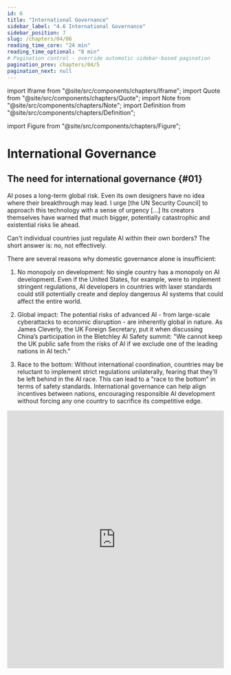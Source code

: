 ```yaml
---
id: 6
title: "International Governance"
sidebar_label: "4.6 International Governance"
sidebar_position: 7
slug: /chapters/04/06
reading_time_core: "24 min"
reading_time_optional: "8 min"
# Pagination control - override automatic sidebar-based pagination
pagination_prev: chapters/04/5
pagination_next: null
---
```

import Iframe from "@site/src/components/chapters/Iframe";
import Quote from "@site/src/components/chapters/Quote";
import Note from "@site/src/components/chapters/Note";
import Definition from "@site/src/components/chapters/Definition";

import Figure from "@site/src/components/chapters/Figure";

# International Governance

## The need for international governance {#01}

<Quote speaker="António Guterres" position="UN Secretary-General" date="" source="">

AI poses a long-term global risk. Even its own designers have no idea where their breakthrough may lead. I urge [the UN Security Council] to approach this technology with a sense of urgency [...] Its creators themselves have warned that much bigger, potentially catastrophic and existential risks lie ahead.

</Quote>

Can't individual countries just regulate AI within their own borders? The short answer is: no, not effectively.

There are several reasons why domestic governance alone is insufficient:

1. No monopoly on development: No single country has a monopoly on AI development. Even if the United States, for example, were to implement stringent regulations, AI developers in countries with laxer standards could still potentially create and deploy dangerous AI systems that could affect the entire world.

2. Global impact: The potential risks of advanced AI - from large-scale cyberattacks to economic disruption - are inherently global in nature. As James Cleverly, the UK Foreign Secretary, put it when discussing China’s participation in the Bletchley AI Safety summit: "We cannot keep the UK public safe from the risks of AI if we exclude one of the leading nations in AI tech."

3. Race to the bottom: Without international coordination, countries may be reluctant to implement strict regulations unilaterally, fearing that they'll be left behind in the AI race. This can lead to a "race to the bottom" in terms of safety standards. International governance can help align incentives between nations, encouraging responsible AI development without forcing any one country to sacrifice its competitive edge.

<Iframe src="https://ourworldindata.org/grapher/cumulative-number-of-large-scale-ai-systems-by-country?tab=chart" width="100%" height="600px" loading="lazy" allow="web-share; clipboard-write" frameBorder="0" number="8" label="4.8" caption="Cumulative number of large-scale AI systems by country ([Giattino et al., 2023](https://ourworldindata.org/artificial-intelligence))" />

## Current initiatives {#02}

### Global Impacts of National Regulations {#02-01}

<Quote speaker="Kamala Harris" position="Former US Vice President" date="" source="">

[...] just as AI has the potential to do profound good, it also has the potential to cause profound harm. From AI-enabled cyberattacks at a scale beyond anything we have seen before to AI-formulated bio-weapons that could endanger the lives of millions, these threats are often referred to as the "existential threats of AI" because, of course, they could endanger the very existence of humanity. These threats, without question, are profound, and they demand global action

</Quote>

The inherently global nature of technology development means that national policies can have far-reaching effects.

Even immigration policy is important:

<Figure src="./img/sGa_Image_20.jpeg" alt="Enter image alt description" number="19" label="4.19" caption="What are the career paths of top-tier AI researchers? ([MacroPolo](https://macropolo.org/digital-projects/the-global-ai-talent-tracker/))" />

For example, the United States’ Executive Order on AI imposes reporting obligations on cloud providers, and export controls aimed at limiting China's access to advanced AI technologies. These actions, while originating from a single nation, have global implications.

Similarly, the European Union's AI Act is poised to have an impact far beyond the EU's 27 member states. Companies worldwide, eager to maintain access to the lucrative European market, often find it more cost-effective to adopt EU standards across their entire operations rather than maintaining separate standards for different regions.

For example, a U.S. tech company developing a new AI-powered facial recognition system for use in public spaces may see this system being classified as “high-risk” under the EU AI Act. This would subject it to strict requirements around data quality, documentation, human oversight, and more. Companies then have a choice to make: develop two separate versions of your product – one for the EU market and one for everywhere else – or simply apply the EU standards globally. Many will be tempted to choose the second option, to minimize their cost of compliance. This illustrates what's known as the “Brussels Effect” ([Bradford 2020](https://scholarship.law.columbia.edu/books/232/)): EU regulations can end up shaping global markets, even in countries where those regulations don't formally apply.

The Brussels Effect can manifest in two ways ([Siegmann & Anderljung 2022](https://www.governance.ai/research-paper/brussels-effect-ai)):

1. De facto: Companies voluntarily adopt EU standards globally to avoid the complexity and cost of maintaining different standards for different markets.

2. De jure: Other countries adopt regulations similar to the EU's, either to maintain regulatory alignment or because they view the EU's approach as a model to emulate.

For frontier AI, the Brussels Effect could be particularly significant. The EU's regulations might offer the first widely-adopted and mandated operationalization of concepts like "risk management" or "systemic risk" in the context of frontier AI. As other countries grapple with how to regulate advanced AI systems, they may look to the EU's framework as a starting point.

<Quote speaker="Ursula von der Leyen" position="Head of EU Executive Branch" date="" source="">

[We] should not underestimate the real threats coming from AI [...] It is moving faster than even its developers anticipated [...] We have a narrowing window of opportunity to guide this technology responsibly.

</Quote>

### International initiatives {#02-02}

<Quote speaker="Sam Altman" position="Co-Founder and CEO of OpenAI" date="" source="">

[Suggesting about how to ask for a global regulatory body:] "any compute cluster above a certain extremely high-power threshold – and given the cost here, we're talking maybe five in the world, something like that – any cluster like that has to submit to the equivalent of international weapons inspectors" […] I did a big trip around the world this year, and talked to heads of state in many of the countries that would need to participate in this, and there was almost universal support for it.

</Quote>

<Figure src="./img/u2y_Image_21.png" alt="Enter image alt description" number="20" label="4.20" caption="The global ai governance landscape" />

But it's not just individual nations taking action. A patchwork of international initiatives has emerged to address the governance of AI on a global scale:

- **The AI Safety Summit:** Held in the UK in 2023, this event brought together 28 nations and the EU to discuss AI safety. It resulted in the Bletchley Declaration, established AI Safety Institutes, and set the stage for future summits.

- **The Hiroshima AI Process:** Launched by the G7 nations, this initiative aims to promote responsible AI development and use.

- **United Nations efforts:** The UN is working on a report due in mid-2024 that will examine international institutions for AI governance.

- **OECD guidelines:** The Organisation for Economic Co-operation and Development has been particularly influential in shaping AI governance principles.

- **Council of Europe AI treaty:** This proposed treaty aims to protect human rights in the context of AI development and use.

- **China's Global AI Governance Initiative:** Demonstrating that AI governance is a priority even for nations often at odds with Western powers, China has put forth its own proposal for international AI governance.

<Figure src="./img/0gg_Image_22.jpeg" alt="Enter image alt description" number="21" label="4.21" caption="Cartoon highlighting a discrepancy between countries’ statements and their true intentions in the context of the U.K.’s november 2023 AI Safety Summit ([The Economist](https://www.economist.com/the-world-this-week/2023/11/02/kals-cartoon))" />

### Stages of International Policymaking {#02-03}

International policymaking typically progresses through several stages ([Badie et al., 2011](https://sk.sagepub.com/ency/edvol/intlpoliticalscience/chpt/stages-model-policy-making)):

1. Agenda setting: Identifying the issue and getting it on the international agenda.

2. Policy formulation: Developing potential solutions and approaches.

3. Decision making: Choosing a course of action.

4. Implementation: Putting the chosen policy into practice.

5. Evaluation: Assessing the effectiveness of the policy and making adjustments as needed.

In the case of AI governance, we're still largely in the early stages of this process. The AI Safety Summit, for instance, represents a crucial step in agenda setting and initial policy formulation. But the real work of crafting binding international agreements and implementing them still lies ahead.

## Policy options {#03}

**Institutional Models.** Various institutional arrangements could support international AI governance, from scientific consensus-building bodies to emergency response networks. These range from lighter-touch coordination mechanisms to more comprehensive frameworks for standard-setting and enforcement.

**Non-proliferation.** Drawing from nuclear weapons control strategies, non-proliferation approaches aim to limit access to advanced AI systems and critical resources like specialized chips. While these measures can help slow dangerous proliferation, they face significant challenges around enforcement and potential counterproductive effects on innovation.

**Regulatory Agreements.** International regulatory frameworks offer a collaborative path forward, where countries agree to develop AI safely and verify compliance through monitoring at the model, organizational, and jurisdictional levels. The jurisdictional certification approach provides one concrete model, leveraging market access as an incentive for participation.

**Containment.** For those concerned about catastrophic risks, more dramatic measures like the MAGIC plan propose centralizing advanced AI development in a single international facility. While politically challenging, historical precedents like early nuclear weapons control proposals suggest such radical approaches shouldn't be dismissed entirely.

### Institutional Models for International AI Governance {#03-01}

As the international community grapples with how to govern frontier AI, a variety of institutional models have been proposed ([Maas & Villalobos 2024](https://papers.ssrn.com/sol3/papers.cfm?abstract_id=4579773)):

- **Scientific Consensus-Building:** The Intergovernmental Panel on Climate Change (IPCC) was tasked with informing governments about the state of knowledge of climate change and its effects. A similar body could provide regular reports on AI capabilities and risks to policymakers and the public. Given the rapid pace of AI development, this body would need to be nimbler than traditional scientific consensus-building organizations.

- **Political Consensus-Building and Norm-Setting:** Building on scientific consensus, we might envision a forum for political leaders to discuss AI governance issues and develop shared norms and principles. This could take the form of an AI-focused analogue to the United Nations Framework Convention on Climate Change (UNFCCC). Such a body could facilitate ongoing dialogue, negotiate agreements, and adapt governance approaches as the technology evolves.

- **Coordination of Policy and Regulation:** As countries develop their own AI regulations, there's a risk of a fragmented global landscape that could hinder innovation and create regulatory arbitrage opportunities. An international body focused on policy coordination could help address this challenge. Such an institution could work to harmonize AI regulations across countries, perhaps starting with areas of broad consensus and gradually tackling more contentious issues.

- **Enforcement of Standards and Restrictions:** For any international AI governance regime to be effective, there needs to be a mechanism for monitoring compliance and enforcing agreed-upon standards. This is where proposals like the jurisdictional certification approach discussed above come into play.

- **Stabilization and Emergency Response:** As we've discussed, the potential for "normal accidents" in AI systems is a serious concern. An international body focused on AI stability and emergency response could play a crucial role in mitigating these risks. This could consist in a global network of companies, experts and regulators, ready to assist in case of a major AI system failure or unexpected behavior. This group could also work proactively to identify potential vulnerabilities in global AI infrastructure and develop contingency plans. The International Atomic Energy Agency's Incident and Emergency Centre provides a potential model for this type of institution. However, given the potential speed of AI-related incidents, this body would need to operate on much faster timescales.

- **International Joint Research:** Collaborative international research could play a key role in ensuring that frontier AI development prioritizes safety and beneficial outcomes for humanity. An institution dedicated to facilitating such research could help pool resources, share knowledge, and ensure that safety considerations are at the forefront of AI development. CERN, the European Organization for Nuclear Research, offers one example for how such collaboration could work.

- **Distribution of Benefits and Access:** As frontier AI systems become more powerful, ensuring equitable access to their benefits will be crucial. An international institution focused on this challenge could work to prevent a harmful concentration of AI capabilities and ensure that the technology's benefits are widely distributed. This body might manage a global fund for AI development assistance, help facilitate technology transfers, or work to ensure that AI systems are developed with diverse global perspectives in mind.

<Note title="Learning from Nuclear Arms Control: Three Lessons for AI Governance" collapsed={true}>

As we contemplate how to govern frontier AI on a global scale, it's instructive to look at how the international community has handled other powerful, potentially destructive technologies. Nuclear weapons provide a particularly relevant case study.

At first glance, nuclear weapons and AI might seem like very different technologies. One is a physical weapon of mass destruction, the other a general-purpose technology with immensely varied applications. But both share key characteristics: they're dual-use technologies with both civilian and military applications, and they have the potential to dramatically alter the global balance of power and pose significant risks.

So, what can we learn from decades of nuclear arms control efforts? Let's consider three key lessons ([Maas, 2019](https://www.tandfonline.com/doi/abs/10.1080/13523260.2019.1576464)):

**The Power of Norms and Institutions** In the early days of the nuclear age, many feared that nuclear weapons would proliferate rapidly, leading to widespread use. Yet today, nearly 80 years after the first nuclear detonation, only nine countries possess nuclear weapons, and they've never been used in conflict since World War II.

This outcome was the result of a taboo and concerted efforts to build global norms against nuclear proliferation and use. The Nuclear Non-Proliferation Treaty (NPT), signed in 1968, created a framework for preventing the spread of nuclear weapons while promoting peaceful uses of nuclear technology. We might envision similar norm-building efforts for AI.

**The Role of Epistemic Communities** The development of nuclear arms control agreements wasn't solely the work of diplomats and politicians. It relied heavily on input from scientists, engineers, and other technical experts who understood the technology and its implications.

These experts formed what political scientists call an "epistemic community" – a network of professionals with recognized expertise in a particular domain. They played a crucial role in shaping policy debates, providing technical advice, and even serving as back-channel diplomats during tense periods of the Cold War.

One challenge to leveraging such networks for global AI governance will be ensuring that epistemic communities can effectively inform policy decisions. Unlike nuclear physicists, who were often employed directly by governments, many AI experts work in the private sector.

**The Persistent Challenge of "Normal Accidents"** Despite decades of careful management, the nuclear age has seen several close calls – incidents where human error, technical malfunctions, or misunderstandings nearly led to catastrophe. Sociologist Charles Perrow termed these "normal accidents," arguing that in complex, tightly-coupled systems, such incidents are inevitable.

Applying the concept to AI, we could see unexpected interactions and cascading failures increase as AI systems become more complex and interconnected. Moreover, the speed at which AI systems operate could mean that a "normal accident" in AI might unfold too quickly for human intervention.

This reality challenges the notion of "meaningful human control" often proposed as a safeguard for AI systems. While human oversight is crucial, we must also design governance systems that are robust to the possibility of rapid, unexpected failures.

</Note>

### Non-proliferation {#03-02}

<Quote speaker="Demis Hassabis" position="Co-Founder and CEO of DeepMind" date="" source="">

We must take the risks of AI as seriously as other major global challenges, like climate change. It took the international community too long to coordinate an effective global response to this, and we're living with the consequences of that now. We can't afford the same delay with AI [...] then maybe there's some kind of equivalent one day of the IAEA, which actually audits these things.

</Quote>

Non-proliferation, a term most commonly associated with nuclear weapons, refers to efforts to prevent the spread of dangerous technologies or materials.

In the context of AI, non-proliferation strategies aim to limit or control access to potentially dangerous AI systems or to the resources (like advanced computer chips) needed to develop them. This approach can be applied at both the national and international levels.

At the national level, this might mean only allowing companies with robust risk management procedures to access large-scale computing resources or training data. Internationally, it could involve preventing countries that lack adequate AI safety regulations from acquiring advanced AI capabilities.

This approach can help slow the spread of potentially dangerous AI technologies, giving responsible AI labs more time to develop safety methods and defensive technologies. It allows for a "pick a champion" strategy, where support is concentrated on responsible actors who are more likely to develop AI in a safe and beneficial manner.

<Figure src="./img/0sw_Image_23.png" alt="Enter image alt description" number="22" label="4.22" caption="Map Of BIS (Bureau of Industry and Security) Country Group determinations ([Rhodium Group](https://rhg.com/research/all-in/))" />

BIS is the “Bureau of Industry and Security”, an entity within the US Department of Commerce in charge of export control policy. Depending on which category a country belongs to, it will have easier (in blue) or harder (in yellow and orange) access to US-made chips and chip-making equipment.

Non-proliferation strategies in AI can take several forms:

1. **Unilateral prevention:** This involves a country or group of countries taking steps to prevent other actors from acquiring AI models or key AI inputs. This could be applied to entire countries, specific entities like terrorist groups, or individual labs that don't meet certain safety standards.

2. **Protection against theft:** This strategy focuses on safeguarding AI models and technologies against stealing and unwanted tech transfer. Methods might include enhanced information security measures, security clearances for AI researchers, and strict controls on the sharing of sensitive AI research.

3. **Collaborative prevention:** This approach involves countries working together to prevent proliferation, primarily to non-state actors but potentially to other states as well. An example of this could be a compute reporting regime, where cloud providers collect and share information about large-scale compute usage with regulators, who then share this information internationally to raise awareness of unwanted AI development activities.

**Non-Proliferation in Action: U.S. Export Controls Towards China** A real-world example of non-proliferation strategies in AI is the United States' implementation of export controls targeting China's AI development capabilities ([Allen 2022](https://www.csis.org/analysis/choking-chinas-access-future-ai)). Since October 2022, the U.S. has been working to block China's access to high-end chips from the U.S. and other countries, chip design software, semiconductor manufacturing equipment (SME), and even components required for producing SME.

These controls are being enforced with the cooperation of the Netherlands and Japan, who control key nodes in the global semiconductor supply chain.

It's important to note that these export controls aren't primarily about AI safety or even direct misuse of AI. They seem to be largely motivated by concerns about the use of advanced chips in weapons systems and a desire to prevent China from gaining economic (and thus geopolitical) dominance through AI.

While this is currently a unilateral policy, it has the potential to evolve into a bilateral or even multilateral arrangement through the implementation of verification mechanisms, such as through audits and inspections, which could be used to determine which companies might be added to a “white list” and thus allowed to receive advanced chips ([NCUSCR 2023](https://www.ncuscr.org/wp-content/uploads/2023/05/DE-Fall2022-final-CA-23-05-05-English.pdf)).

**Non-Proliferation: Limitations and Challenges** Non-proliferation strategies in AI governance face complex challenges that stem from both technical and geopolitical realities. Historical evidence suggests these measures can produce unintended consequences that undermine their effectiveness. The U.S. experience with satellite technology export controls in the 1990s serves as a cautionary tale - restrictive policies led to a dramatic decline in U.S. market share from 73% to 25% over a decade, while simultaneously accelerating Chinese domestic capability development ([Hwang & Weinstein 2022](https://cset.georgetown.edu/publication/decoupling-in-strategic-technologies/)).

The technical landscape presents additional complications. Ongoing improvements in AI efficiency threaten to erode the effectiveness of compute-based controls as a governance mechanism ([Pilz et al. 2023](https://arxiv.org/abs/2311.15377)). Even assuming that compute-based controls remain relevant, it can be challenging to determine in advance which states will behave responsibly (for example by implementing adequate AI safety measures), making it hard to decide where to apply non-proliferation measures. Rather than preventing proliferation, restrictive measures can sometimes catalyze development races, as evidenced by China's response to U.S. export controls through increased domestic AI investments and reciprocal control measures.

These practical challenges intersect with important moral considerations. Non-proliferation strategies often face criticism for their potentially discriminatory impact on technological and economic development across different nations. This perceived inequity can generate significant backlash, potentially undermining international cooperation necessary for effective AI governance. The challenge lies in developing approaches that can effectively manage proliferation risks while maintaining fairness and avoiding counterproductive outcomes in the global AI landscape.

### Regulatory agreements {#03-03}

Given the limitations of unilateral non-proliferation strategies, many experts argue for a more collaborative approach through international regulatory agreements. The basic idea is simple: countries agree to develop AI safely and prove to each other that they're complying with agreed-upon safety standards and regulations.

These agreements can take many forms, varying in their level of legalization, number of participating states, and whether they involve the creation of new international organizations. The key is that they provide a framework for states to offer reliable evidence that they and their companies are developing AI responsibly.

When designing regulatory agreements for AI, there are three key levels to consider:

1. Model level: This involves setting standards and verification processes for individual AI models.

2. Organization level: This focuses on the AI development organizations themselves, ensuring they have proper safety protocols and risk management procedures in place.

3. Jurisdiction level: This is about the broader regulatory environment in a country or region, including laws, enforcement mechanisms, and oversight bodies.

<Figure src="./img/Uta_Image_24.png" alt="Enter image alt description" number="23" label="4.23" caption="Accountability Targets and Verification Processes for Auditing AI models, organizations, and jurisdictions ([Mökander et al. 2023](https://arxiv.org/abs/2302.08500))" />

Most international agreements, especially in high-stakes domaines, operate at the jurisdiction level: it's typically easier for states to negotiate with each other than to directly regulate individual companies or products across borders.

<Note title="A Proposal for AI Regulatory Agreements: the jurisdictional certification approach" collapsed={true}>

One potential model for AI regulatory agreements would involve the creation of an international organization that certifies jurisdictions for compliance with international AI safety standards, as proposed by [Trager et al. 2023](https://www.oxfordmartin.ox.ac.uk/publications/international-governance-of-civilian-ai-a-jurisdictional-certification-approach). These standards might include requirements for licensing AI developers, liability frameworks, the establishment of national AI regulators, and specific safety standards for AI development and deployment.

Under this model, AI labs would be monitored primarily by their national regulators. However, the international organization could also directly certify AI firms in countries that lack the resources or technical capacity to effectively regulate on their own. This approach has the advantage of encompassing all three levels (model, organization, and jurisdiction) while still allowing for some flexibility in how different countries implement the agreed-upon standards.

For any such agreement to be effective, there need to be strong incentives for countries to participate and comply. One powerful approach is to tie compliance to market access. For example, states could ban the import of goods that integrate AI from non-certified jurisdictions. They could also ban the export of AI inputs (like specialized chips) to non-certified jurisdictions.

To further strengthen enforcement, the agreement could require that states embed these enforcement provisions in their domestic laws as a condition of certification. This would provide all states with a strong incentive to join the regime and stay in compliance, as the economic costs of non-participation would be significant.

</Note>

While the idea of a global AI regulatory regime might seem far-fetched, there are actually existing international agreements that provide useful models.

The International Civil Aviation Organization (ICAO), a UN agency, audits state aviation oversight systems and publishes reports on each state's compliance with ICAO standards. In the U.S., the Federal Aviation Administration enforces these standards and can prohibit airlines from non-compliant countries from operating in the U.S.

The Financial Action Task Force (FATF) combats money laundering and terrorism financing. States agree on a set of standards, and the FATF monitors progress. Countries that don't have or enforce the necessary regulations can be put on a blacklist, significantly impacting their ability to attract international investment.

These examples show that it's possible to create effective international regulatory regimes, even in areas that touch on sensitive issues of national security and economic competitiveness.

The Security-Transparency Tradeoff

One of the key challenges in designing any international regulatory agreement for AI is balancing the need for verification with concerns about revealing sensitive information. This is known as the security-transparency tradeoff ([Coe & Vaynman 2019](https://www.cambridge.org/core/journals/american-political-science-review/article/why-arms-control-is-so-rare/BAC79354627F72CDDDB102FE82889B8A)).

On one hand, ensuring adherence to safety measures requires some form of verification. This might involve inspectors checking safety measures in a country's labs, inspecting AI models, or monitoring compute usage. There's also a need for broader monitoring to prevent evasion of the rules – for example, tracking the locations of data centers or the sale of specialized AI chips.

On the other hand, states may be reluctant to accept such intrusive inspections. There are concerns about sovereignty costs – the idea that allowing foreign inspectors into sensitive facilities impinges on a state's independence. There are also worries about proliferation risks: inspectors could potentially gain access to valuable intellectual property and transfer this information to other countries or companies.

This security-transparency tradeoff is a key reason why arms control agreements have been relatively rare historically ([Coe & Vaynman 2019](https://www.cambridge.org/core/journals/american-political-science-review/article/why-arms-control-is-so-rare/BAC79354627F72CDDDB102FE82889B8A)). Finding the right balance between verifying compliance and protecting sensitive information is crucial for the success of any AI governance agreement.

The jurisdictional certification approach described earlier offers one potential solution to this dilemma by allowing states to monitor their own labs while still providing assurance to the international community. However, more innovative technical solutions may also help to reduce this tradeoff.

<Note title="A Proposal for a Verification Mechanism: Catching a Chinchilla" collapsed={true}>

One intriguing proposal for verifying compliance with AI development agreements while maintaining privacy comes from the paper "What Does It Take to Catch a Chinchilla?" ([Shavit 2023](https://arxiv.org/abs/2303.11341)).

The goal of this proposal is to "provide governments high confidence that no actor uses large quantities of specialized ML chips to execute a training run in violation of agreed rules" while maintaining the privacy and confidentiality of models and data.

The proposal has three main components:

1. Using on-chip firmware to occasionally save snapshots of the neural network weights stored in device memory, in a form that an inspector could later retrieve.

2. Saving sufficient information about each training run to prove to inspectors the details of the training run that resulted in the snapshotted weights.

3. Monitoring the chip supply chain to ensure that no actor can avoid discovery by amassing a large quantity of untracked chips.

While this proposal is not yet technically feasible, the authors argue that it presents only "narrow technical challenges" and could potentially provide a way to verify compliance with AI development agreements without revealing sensitive information about models or training data.

</Note>

While regulatory agreements offer a promising approach to international AI governance, they're not without their limitations.

The relationship between agreement effectiveness and political feasibility creates a central dilemma - the more robust the safety measures an agreement proposes, the more resistance it typically encounters from participating nations. This tradeoff between feasibility and effectiveness echoes throughout the history of international technology governance, particularly in cases like nuclear non-proliferation.

The timeline challenge compounds these difficulties. The development of the International Atomic Energy Agency's oversight capabilities serves as a sobering example - it required over two decades from the first use of nuclear weapons to establish meaningful inspection powers. In the context of AI's rapid advancement, such lengthy implementation periods could render agreements obsolete before they become operational.

The inherent difficulty of verifying compliance without exposing sensitive technological information creates additional complexity. Unlike physical technologies, AI development often leaves few observable traces, making traditional verification approaches insufficient. Finally, AI is a rapidly evolving field, and any regulatory agreement needs to be flexible enough to adapt to new developments.

### Containment {#03-04}

For those who believe that catastrophic risks from AI are likely in the near future, more radical approaches to governance might seem necessary. One such approach is the idea of containment or technological restraint. The basic idea behind containment is to slow down or pause the development of advanced AI. This could serve two strategies ([Maas 2022](https://verfassungsblog.de/paths-untaken/)):

- **Delay:** giving more time for society to adapt and for alignment research to catch up with capabilities

- **Restraint:** if safe alignment is deemed very unlikely, or if there's no way to ensure alignment techniques will be used, restraint might be necessary to prevent catastrophic outcomes.

**The 'MAGIC' Plan** One specific proposal for containment is the "MAGIC" (Multinational AGI Consortium) plan ([Hausenloy et al. 2023](https://arxiv.org/abs/2310.09217)). The core idea of MAGIC is to monopolize the development of advanced AI above a given compute threshold in a single facility, combined with a moratorium on development outside of this facility.

Under this plan, signatory countries would mandate cloud computing providers to prevent any training runs above a specific size within their national jurisdictions. The rationale is that advanced AI systems can be dangerous even before deployment, due to risks like theft, deceptive alignment, or power-seeking behavior.

The MAGIC plan proposes several key features to address the challenges of advanced AI development. At its core, it would establish a single, exclusive facility with a global monopoly on advanced AI model creation. This centralization aims to prevent a dangerous proliferation of powerful AI systems. The facility would prioritize safety, focusing on developing AI architectures that are inherently secure and exploring methods to constrain existing AI systems within safe boundaries. To protect its critical work, the facility would implement stringent security measures. Down the line, as safe advanced AI systems are developed, the consortium could distribute equitably the benefits of AI advancements among all participating nations.

Despite its ambitious approach to mitigating AI risks, the MAGIC plan faces substantial hurdles. The most significant challenge lies in its political feasibility. Convincing nations to relinquish their independent AI development capabilities would be extraordinarily difficult, given the perceived strategic and economic advantages of leading in AI technology. The institutional design of such a facility presents another major obstacle. Creating a governance structure that remains impartial and resistant to the influence of competing national interests would require unprecedented levels of international cooperation and trust. There are also concerns about the concentration of power inherent in the plan. Centralizing advanced AI development in a single location could create a potential single point of failure or abuse, especially if the facility's management doesn't maintain true multilateral representation. Lastly, the plan's reliance on compute-based thresholds for defining "advanced" AI may prove problematic in the long term. As AI algorithms become increasingly efficient, the correlation between computational power and AI capability may weaken, potentially rendering this aspect of the plan less effective over time.

While proposals like MAGIC might seem far-fetched, history shows us that radical schemes for international control of dangerous technologies can gain surprising traction when the stakes are high enough. The development of nuclear weapons provides an illuminating parallel.

In the immediate aftermath of World War II, as the world grappled with the implications of atomic weapons, there was a serious push for international control of nuclear technology. The 1946 Acheson-Lilienthal Plan, which formed the basis of official U.S. policy at the time, proposed a radical solution: A new U.N. authority would “control all fissionable raw materials and have a monopoly on all dangerous, i.e., military activities” ([Zaidi & Dafoe 2021](https://www.fhi.ox.ac.uk/wp-content/uploads/2021/03/International-Control-of-Powerful-Technology-Lessons-from-the-Baruch-Plan-Zaidi-Dafoe-2021.pdf)) States would shut down all military nuclear activities, keeping only nuclear power plants, which would be inspected by the U.N. authority.

This plan, while ultimately not implemented, demonstrates that even the most powerful nations can seriously consider surrendering control of strategically crucial technologies in the face of catastrophic technological risks.

Moreover, as pointed out by Maas, “States can and will unilaterally forego, cancel, or abandon strategically promising technologies for a range of mundane reasons”. ([Maas, 2023](https://www.youtube.com/watch?v=vn4ADfyrJ0Y)) In the case of nuclear weapons, an estimated 14 to 22 nuclear weapons programs were considered but left unpursued, and 7 programs were pursued but later abandoned.

This historical precedent suggests that while containing AI development through international agreement would be extremely challenging, it's not entirely outside the realm of possibility, especially if the risks become more apparent and immediate.

## Conclusion {#04}

As we've explored, there are several potential approaches to the international governance of frontier AI:

1. Non-proliferation: Limiting access to dangerous AI systems or the resources needed to develop them.

2. Regulatory agreements: Providing reliable evidence that states and companies are developing AI safely.

3. Containment: Monopolizing advanced AI development in a single, internationally controlled facility.

These approaches aren't mutually exclusive. In fact, managing advanced AI will likely require a combination of strategies operating at different levels. For example, governments could cooperate with like-minded states on regulatory agreements while simultaneously pursuing non-proliferation strategies to slow the spread of advanced AI capabilities to less responsible actors.

The path forward will depend on how the AI landscape evolves, how our understanding of AI risks develops, and how the international political climate shifts. Regardless of the specific approach, it is clear that some form of international governance will be crucial for managing the risks and harnessing the benefits of frontier AI.

The design of effective AI governance frameworks must navigate several fundamental tradeoffs. A central tension exists between effectiveness and political feasibility - while stronger obligations might better mitigate risks, they become increasingly difficult for states to accept and implement. This challenge is mirrored in the relationship between participation and commitment depth, where broader participation often comes at the cost of weaker commitments. Deciding whether to prioritize wide participation or strong commitments is a key strategic choice.

These structural tensions are further complicated by dynamic considerations. Any governance framework must maintain legitimacy through inclusive stakeholder representation while remaining adaptable enough to respond to rapidly evolving AI capabilities. Finally, agreements must enable compliance monitoring without compromising sensitive information about AI development.

<Note title="Under Which Conditions Will States Desire and Accept International Governance?" collapsed={true}>

Understanding when states might be willing to participate in international AI governance is crucial for designing effective arrangements. The factors influencing this willingness can be broadly categorized into desirability and feasibility factors. Desirability factors are those that determine a state's desire to be assured that AI is being developed safely in other countries. Feasibility factors are those that would prevent a state from fulfilling its desire for assurance, i.e. from accepting an international agreement, even if the desire for assurance exists.

In terms of desirability, several key elements come into play. First and foremost, states need to recognize that AI poses risks significant enough to warrant international cooperation. This awareness of extreme risks is fundamental to motivating action on a global scale. Additionally, states may want to ensure that other countries implement regulations, so that they can themselves regulate AI domestically without being left behind economically or technologically. Finally, a lack of trust in other countries' AI development practices could drive states towards international governance. If nations doubt the safety protocols or ethical standards of their counterparts, they may view collaborative oversight as a necessary safeguard.

Feasibility factors are equally important in determining the viability of international agreements for AI safety. The cost of risk-reducing measures plays a crucial role; the lower the economic and strategic costs of proposed safety standards and obligations, the more likely states are to accept them. Proposals that build on or align with existing regulatory frameworks or international agreements are also more likely to gain acceptance, as they require less dramatic shifts in policy and practice. Interestingly, the potential for competitive advantage can be a motivating factor. If states believe that adhering to safety regulations could give them an edge in the global market by fostering trust in their AI products, they may be more willing to participate. Verification costs and mechanisms represent another critical feasibility factor. The availability of verification methods that don't reveal strategically valuable information can make agreements more palatable to states concerned about maintaining their competitive edge or national security. Moreover, the expected compliance by other states significantly influences participation willingness. Nations are more likely to commit to international governance if they believe their counterparts will adhere to the agreed-upon standards.

Several other important factors can influence a state's willingness to engage in international AI governance. These include the number of actors involved, as broader participation can lend legitimacy and effectiveness to the effort. The presence of powerful states willing to take a leadership role can also be pivotal, as it can provide momentum and resources to the initiative. For less-resourced countries, the availability of technical aid can be a crucial factor in their ability and willingness to participate. Finally, the credibility of incentives or threats associated with participation can significantly impact a state's decision-making process: well-designed mechanisms can encourage other countries’ compliance and deter their non-participation.

</Note>

There are also reasons for cautious optimism. Historical precedents like nuclear non-proliferation agreements show that international cooperation is possible even in areas of critical strategic importance. The emergence of various international AI initiatives demonstrates a growing recognition of the need for global coordination.

Moving forward, progress in AI governance will likely come through a combination of approaches: strengthening domestic regulations, fostering international cooperation through agreements and institutions, and potentially exploring more radical containment strategies if risks become more acute.